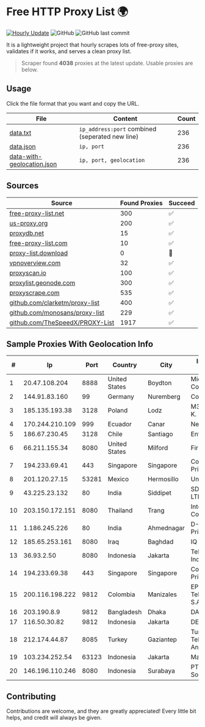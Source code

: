 
# Free HTTP Proxy List 🌍

[![Hourly Update](https://github.com/mertguvencli/http-proxy-list/actions/workflows/main.yml/badge.svg?branch=main)](https://github.com/mertguvencli/http-proxy-list/actions/workflows/main.yml)
![GitHub](https://img.shields.io/github/license/mertguvencli/http-proxy-list)
![GitHub last commit](https://img.shields.io/github/last-commit/mertguvencli/http-proxy-list)

It is a lightweight project that hourly scrapes lots of free-proxy sites, validates if it works, and serves a clean proxy list.


> Scraper found **4038** proxies at the latest update. Usable proxies are below.

## Usage

Click the file format that you want and copy the URL.


|File|Content|Count|
|----|-------|-----|
|[data.txt](https://raw.githubusercontent.com/mertguvencli/http-proxy-list/main/proxy-list/data.txt)|`ip_address:port` combined (seperated new line)|236|
|[data.json](https://raw.githubusercontent.com/mertguvencli/http-proxy-list/main/proxy-list/data.json)|`ip, port`|236|
|[data-with-geolocation.json](https://raw.githubusercontent.com/mertguvencli/http-proxy-list/main/proxy-list/data-with-geolocation.json)|`ip, port, geolocation`|236|

## Sources

|Source|Found Proxies|Succeed|
|------|-------------|-------|
|[free-proxy-list.net](https://free-proxy-list.net)|300|✅|
|[us-proxy.org](https://www.us-proxy.org)|200|✅|
|[proxydb.net](http://proxydb.net)|15|✅|
|[free-proxy-list.com](https://free-proxy-list.com/?page=&port=&type%5B%5D=http&type%5B%5D=https&up_time=0&search=Search)|10|✅|
|[proxy-list.download](https://www.proxy-list.download/HTTP)|0|🚫|
|[vpnoverview.com](https://vpnoverview.com/privacy/anonymous-browsing/free-proxy-servers)|32|✅|
|[proxyscan.io](https://www.proxyscan.io)|100|✅|
|[proxylist.geonode.com](https://proxylist.geonode.com/api/proxy-list?limit=300&page=1&sort_by=lastChecked&sort_type=desc&protocols=http,https)|300|✅|
|[proxyscrape.com](https://api.proxyscrape.com/v2/?request=displayproxies&protocol=http&timeout=10000&country=all&ssl=all&anonymity=all)|535|✅|
|[github.com/clarketm/proxy-list](https://raw.githubusercontent.com/clarketm/proxy-list/master/proxy-list-raw.txt)|400|✅|
|[github.com/monosans/proxy-list](https://raw.githubusercontent.com/monosans/proxy-list/main/proxies/http.txt)|229|✅|
|[github.com/TheSpeedX/PROXY-List](https://raw.githubusercontent.com/TheSpeedX/PROXY-List/master/http.txt)|1917|✅|


## Sample Proxies With Geolocation Info

|#|Ip|Port|Country|City|Internet Service Provider|
|-|--|----|-------|----|-------------------------|
|1|20.47.108.204|8888|United States|Boydton|Microsoft Corporation|
|2|144.91.83.160|99|Germany|Nuremberg|Contabo GmbH|
|3|185.135.193.38|3128|Poland|Lodz|M3.NET Sp. zoo Sp. K.|
|4|170.244.210.109|999|Ecuador|Canar|Nedetel S.A.|
|5|186.67.230.45|3128|Chile|Santiago|Entel Chile S.A.|
|6|66.211.155.34|8080|United States|Milford|FirstLight Fiber|
|7|194.233.69.41|443|Singapore|Singapore|Contabo Asia Private Limited|
|8|201.120.27.15|53281|Mexico|Hermosillo|Uninet S.A. de C.V|
|9|43.225.23.132|80|India|Siddipet|SDN TELECOM PVT LTD|
|10|203.150.172.151|8080|Thailand|Trang|Internet Thailand Company Ltd.|
|11|1.186.245.226|80|India|Ahmednagar|D-VoiS Broadband Private Limited|
|12|185.65.253.161|8080|Iraq|Baghdad|IQ Band|
|13|36.93.2.50|8080|Indonesia|Jakarta|Telekomunikasi Indonesia|
|14|194.233.69.38|443|Singapore|Singapore|Contabo Asia Private Limited|
|15|200.116.198.222|9812|Colombia|Manizales|EPM Telecomunicaciones S.A. E.S.P|
|16|203.190.8.9|9812|Bangladesh|Dhaka|DAFFODILNET-SUB|
|17|116.50.30.82|9812|Indonesia|Jakarta|DELTANET|
|18|212.174.44.87|8085|Turkey|Gaziantep|Turk Telekomunikasyon Anonim Sirketi|
|19|103.234.252.54|63123|Indonesia|Jakarta|Maxindo|
|20|146.196.110.246|8080|Indonesia|Surabaya|PT Maxindo Mitra Solusi|



## Contributing

Contributions are welcome, and they are greatly appreciated! Every
little bit helps, and credit will always be given.

